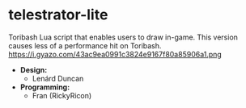 # telestrator-lite
Toribash Lua script that enables users to draw in-game. This version causes less of a performance hit on Toribash.\
https://i.gyazo.com/43ac9ea0991c3824e9167f80a85906a1.png
* **Design:**
  * Lenárd Duncan
* **Programming:**
  * Fran (RickyRicon)
